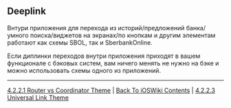 ## Deeplink

Внтури приложения для перехода из историй/предложений банка/умного поиска/виджетов на экранах/по кнопкам и другим элементам работают как схемы SBOL, так и SberbankOnline. 

Если диплинки переходов внутри приложения приходят в вашем функционале с бэковых систем, вам ничего менять не нужно на бэке и можно использовать схемы одного из приложений.

---

[4.2.2.1 Router vs Coordinator Theme](./4.2.2.1%20RoutervsCoordinator.md) | [Back To iOSWiki Contents](https://github.com/eldaroid/iOSWiki) | [4.2.2.3 Universal Link Theme](./4.2.2.3%20UniversalLinks.md)